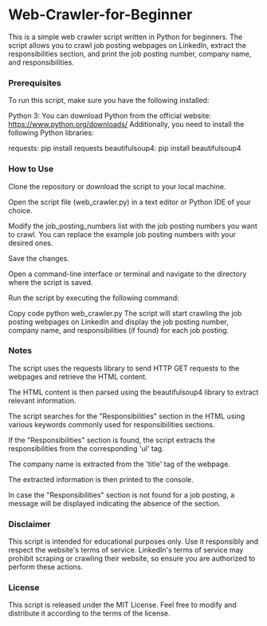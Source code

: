 # Web-Crawler-for-Beginner
 This is a simple web crawler script written in Python for beginners. The script allows you to crawl job posting webpages on LinkedIn, extract the responsibilities section, and print the job posting number, company name, and responsibilities.

### Prerequisites
To run this script, make sure you have the following installed:

Python 3: You can download Python from the official website: https://www.python.org/downloads/
Additionally, you need to install the following Python libraries:

requests: pip install requests
beautifulsoup4: pip install beautifulsoup4

### How to Use
Clone the repository or download the script to your local machine.

Open the script file (web_crawler.py) in a text editor or Python IDE of your choice.

Modify the job_posting_numbers list with the job posting numbers you want to crawl. You can replace the example job posting numbers with your desired ones.

Save the changes.

Open a command-line interface or terminal and navigate to the directory where the script is saved.

Run the script by executing the following command:

Copy code
python web_crawler.py
The script will start crawling the job posting webpages on LinkedIn and display the job posting number, company name, and responsibilities (if found) for each job posting.

### Notes
The script uses the requests library to send HTTP GET requests to the webpages and retrieve the HTML content.

The HTML content is then parsed using the beautifulsoup4 library to extract relevant information.

The script searches for the "Responsibilities" section in the HTML using various keywords commonly used for responsibilities sections.

If the "Responsibilities" section is found, the script extracts the responsibilities from the corresponding 'ul' tag.

The company name is extracted from the 'title' tag of the webpage.

The extracted information is then printed to the console.

In case the "Responsibilities" section is not found for a job posting, a message will be displayed indicating the absence of the section.

### Disclaimer
This script is intended for educational purposes only. Use it responsibly and respect the website's terms of service. LinkedIn's terms of service may prohibit scraping or crawling their website, so ensure you are authorized to perform these actions.
    
### License
This script is released under the MIT License. Feel free to modify and distribute it according to the terms of the license.